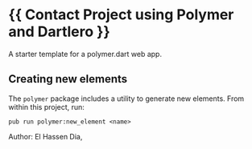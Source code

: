 # {{ Contact Project using Polymer and Dartlero }}

A starter template for a polymer.dart web app.

## Creating new elements

The `polymer` package includes a utility to generate new elements. From
within this project, run:

`pub run polymer:new_element <name>`

Author: El Hassen Dia,